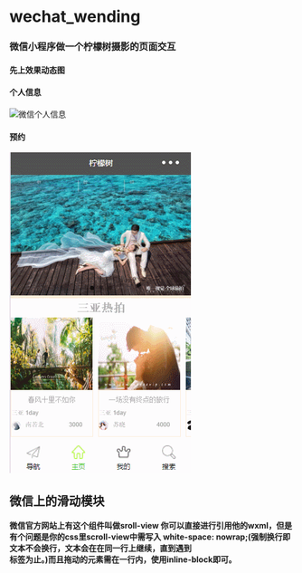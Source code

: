 # wechat_wending
### 微信小程序做一个柠檬树摄影的页面交互
#### 先上效果动态图
#### 个人信息<br>
![微信个人信息](https://github.com/chocolate1/wechat_wending/blob/master/image/%E4%B8%AA%E4%BA%BA%E4%BF%A1%E6%81%AFGIF.gif)
#### 预约<br>
![微信预约](https://github.com/chocolate1/wechat_wending/blob/master/image/%E5%BE%AE%E4%BF%A1%E9%A2%84%E7%BA%A6GIF.gif)
## 微信上的滑动模块
#### 微信官方网站上有这个组件叫做sroll-view 你可以直接进行引用他的wxml，但是有个问题是你的css里scroll-view中需写入 white-space: nowrap;(强制换行即文本不会换行，文本会在在同一行上继续，直到遇到 <br> 标签为止。)而且拖动的元素需在一行内，使用inline-block即可。
